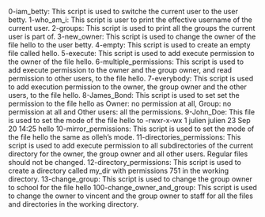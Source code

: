 0-iam_betty: This script is used to switche the current user to the user betty.
1-who_am_i: This script is user to print the effective username of the current user.
2-groups: This script is used to print all the groups the current user is part of.
3-new_owner: This script is used to change the owner of the file hello to the user betty.
4-empty: This script is used to create an empty file called hello.
5-execute: This script is used to add execute permission to the owner of the file hello.
6-multiple_permissions: This script is used to add execute permission to the owner and the group owner, and read permission to other users, to the file hello.
7-everybody: This script is used to add execution permission to the owner, the group owner and the other users, to the file hello.
8-James_Bond: This script is used to set set the permission to the file hello as Owner: no permission at all, Group: no permission at all and Other users: all the permissions.
9-John_Doe: This file is used to set the mode of the file hello to -rwxr-x-wx 1 julien julien 23 Sep 20 14:25 hello
10-mirror_permissions: This script is used to set the mode of the file hello the same as olleh’s mode.
11-directories_permissions: This script is used to add execute permission to all subdirectories of the current directory for the owner, the group owner and all other users. Regular files should not be changed.
12-directory_permissions: This script is used to create  a directory called my_dir with permissions 751 in the working directory.
13-change_group: This script is used to change the group owner to school for the file hello
100-change_owner_and_group: This script is used to change the owner to vincent and the group owner to staff for all the files and directories in the working directory.

